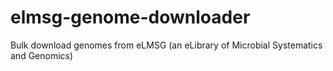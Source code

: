 # elmsg-genome-downloader
Bulk download genomes from eLMSG (an eLibrary of Microbial Systematics and Genomics)
